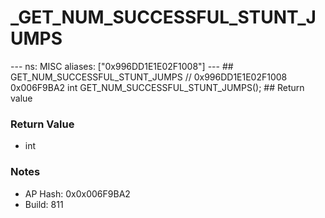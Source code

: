 # _GET_NUM_SUCCESSFUL_STUNT_JUMPS

--- ns: MISC aliases: ["0x996DD1E1E02F1008"] --- ## GET_NUM_SUCCESSFUL_STUNT_JUMPS  // 0x996DD1E1E02F1008 0x006F9BA2 int GET_NUM_SUCCESSFUL_STUNT_JUMPS();   ## Return value

### Return Value
* int

### Notes
* AP Hash: 0x0x006F9BA2
* Build: 811

